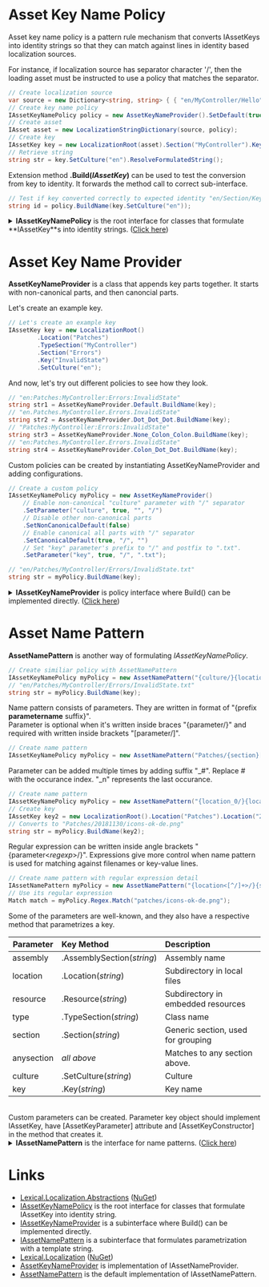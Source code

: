 # Asset Key Name Policy
Asset key name policy is a pattern rule mechanism that converts IAssetKeys into identity strings so that they can match against lines in identity based localization sources.

For instance, if localization source has separator character '/', 
then the loading asset must be instructed to use a policy that matches the separator. 

```csharp
// Create localization source
var source = new Dictionary<string, string> { { "en/MyController/Hello", "Hello World!" } };
// Create key name policy
IAssetKeyNamePolicy policy = new AssetKeyNameProvider().SetDefault(true, "/");
// Create asset
IAsset asset = new LocalizationStringDictionary(source, policy);
// Create key
IAssetKey key = new LocalizationRoot(asset).Section("MyController").Key("Hello");
// Retrieve string
string str = key.SetCulture("en").ResolveFormulatedString();
```

Extension method **.Build(*IAssetKey*)** can be used to test the conversion from key to identity. It forwards the method call to correct sub-interface.

```csharp
// Test if key converted correctly to expected identity "en/Section/Key"
string id = policy.BuildName(key.SetCulture("en"));
```

<details>
  <summary><b>IAssetKeyNamePolicy</b> is the root interface for classes that formulate **IAssetKey**s into identity strings. (<u>Click here</u>)</summary>

```csharp
/// <summary>
/// Signal that the class can convert <see cref="IAssetKey"/> into strings.
/// 
/// Consumer of this interface should call <see cref="AssetKeyExtensions.BuildName(IAssetKeyNamePolicy, IAssetKey)"/>.
/// 
/// Producer to this interface should implement one of the more specific interfaces:
///  <see cref="IAssetKeyNameProvider"/>
///  <see cref="IAssetNamePattern"/>
/// </summary>
public interface IAssetKeyNamePolicy
{
}
```
</details>

# Asset Key Name Provider
**AssetKeyNameProvider** is a class that appends key parts together. 
It starts with non-canonical parts, and then canoncial parts.

Let's create an example key.

```csharp
// Let's create an example key
IAssetKey key = new LocalizationRoot()
        .Location("Patches")
        .TypeSection("MyController")
        .Section("Errors")
        .Key("InvalidState")
        .SetCulture("en");
```
And now, let's try out different policies to see how they look.

```csharp
// "en:Patches:MyController:Errors:InvalidState"
string str1 = AssetKeyNameProvider.Default.BuildName(key);
// "en.Patches.MyController.Errors.InvalidState"
string str2 = AssetKeyNameProvider.Dot_Dot_Dot.BuildName(key);
// "Patches:MyController:Errors:InvalidState"
string str3 = AssetKeyNameProvider.None_Colon_Colon.BuildName(key);
// "en:Patches.MyController.Errors.InvalidState"
string str4 = AssetKeyNameProvider.Colon_Dot_Dot.BuildName(key);
```

Custom policies can be created by instantiating AssetKeyNameProvider and adding configurations.

```csharp
// Create a custom policy 
IAssetKeyNamePolicy myPolicy = new AssetKeyNameProvider()
    // Enable non-canonical "culture" parameter with "/" separator
    .SetParameter("culture", true, "", "/")
    // Disable other non-canonical parts
    .SetNonCanonicalDefault(false)
    // Enable canonical all parts with "/" separator
    .SetCanonicalDefault(true, "/", "")
    // Set "key" parameter's prefix to "/" and postfix to ".txt".
    .SetParameter("key", true, "/", ".txt");

// "en/Patches/MyController/Errors/InvalidState.txt"
string str = myPolicy.BuildName(key);
```

<details>
  <summary><b>IAssetKeyNameProvider</b> is policy interface where Build() can be implemented directly. (<u>Click here</u>)</summary>

```csharp
public interface IAssetKeyNameProvider : IAssetKeyNamePolicy
{
    /// <summary>
    /// Build path string from key.
    /// </summary>
    /// <param name="key"></param>
    /// <param name="parametrizer">(optional) how to extract parameters from key. If not set uses the default implementation <see cref="AssetKeyParametrizer"/></param>
    /// <returns>full name string</returns>
    string BuildName(object key, IAssetKeyParametrizer parametrizer = default);
}
```
</details>

# Asset Name Pattern
**AssetNamePattern** is another way of formulating *IAssetKeyNamePolicy*.

```csharp
// Create similiar policy with AssetNamePattern
IAssetKeyNamePolicy myPolicy = new AssetNamePattern("{culture/}{location/}{type/}{section/}[key].txt");
// "en/Patches/MyController/Errors/InvalidState.txt"
string str = myPolicy.BuildName(key);
```

Name pattern consists of parameters. They are written in format of "{prefix **parametername** suffix}".  
Parameter is optional when it's written inside braces "{parameter/}" and required with written inside brackets "[parameter/]".

```csharp
// Create name pattern
IAssetKeyNamePolicy myPolicy = new AssetNamePattern("Patches/{section}[-key]{-culture}.png");
```

Parameter can be added multiple times by adding suffix "_#". Replace # with the occurance index. "_n" represents the last occurance.

```csharp
// Create name pattern
IAssetKeyNamePolicy myPolicy = new AssetNamePattern("{location_0/}{location_1/}{location_n/}{section}{-key}{-culture}.png");
// Create key
IAssetKey key2 = new LocalizationRoot().Location("Patches").Location("20181130").Section("icons").Key("ok").SetCulture("de");
// Converts to "Patches/20181130/icons-ok-de.png"
string str = myPolicy.BuildName(key2);
```

Regular expression can be written inside angle brackets "{parameter&lt;*regexp*&gt;/}".
Expressions give more control when name pattern is used for matching against filenames or key-value lines.

```csharp
// Create name pattern with regular expression detail
IAssetNamePattern myPolicy = new AssetNamePattern("{location<[^/]+>/}{section}{-key}{-culture}.png");
// Use its regular expression
Match match = myPolicy.Regex.Match("patches/icons-ok-de.png");
```

Some of the parameters are well-known, and they also have a respective method that parametrizes a key.

| Parameter | Key Method  | Description |
|----------|:--------|:------------|
| assembly | .AssemblySection(*string*) | Assembly name |
| location | .Location(*string*) | Subdirectory in local files |
| resource | .Resource(*string*) | Subdirectory in embedded resources |
| type | .TypeSection(*string*) | Class name |
| section | .Section(*string*) | Generic section, used for grouping |
| anysection | *all above* | Matches to any section above. |
| culture  | .SetCulture(*string*) | Culture |
| key | .Key(*string*) | Key name |

<br/>
Custom parameters can be created. Parameter key object should implement IAssetKey, have [AssetKeyParameter] attribute and [AssetKeyConstructor] in the method that creates it.

<details>
  <summary><b>IAssetNamePattern</b> is the interface for name patterns. (<u>Click here</u>)</summary>

```csharp
/// <summary>
/// A name pattern, akin to regular expression, that can be matched against filenames and <see cref="IAssetKey"/> instances.
/// Is a sequence of parameter and text parts.
/// 
/// Parameter parts:
///  {culture}           - Matches to key.SetCulture("en")
///  {assembly}          - Matches to key.AssemblySection(asm).
///  {resource}          - Matches to key.ResourceSection("xx").
///  {type}              - Matches to key.TypeSection(type)
///  {section}           - Matches to key.Section("xx")
///  {location}          - Matches to key.LocationSection("xx") and a physical folder, separator is '/'.
///  {anysection}        - Matches to assembly, type and section.
///  {key}               - Matches to key key.Key("x")
/// 
/// Before and after the part pre- and postfix separator characters can be added:
///  {/culture.}
///  
/// Parts can be optional in curly braces {} and required in brackets [].
///  [culture]
/// 
/// Part can be added multiple times, which matches when part has identifier secion multiple times. Latter part names must be suffixed with "_number".
///  "localization{-key_0}{-key_1}.ini"  - Matches to key.Key("x").Key("x");
/// 
/// Suffix "_n" refers to the last occurance. This is also the case without an occurance number.
///  "{culture.}localization.ini"        - Matches to "fi" in: key.SetCulture("en").SetCulture("de").SetCulture("fi");
///  "{location_0/}{location_1/}{location_2/}{location_n/}location.ini 
///  
/// Regular expressions can be written between &lt; and &gt; characters to specify match criteria. \ escapes \, *, +, ?, |, {, [, (,), &lt;, &gr; ^, $,., #, and white space.
///  "{section&lt;[^:]*&gt;.}"
/// 
/// Regular expressions can be used for greedy match when matching against filenames and embedded resources.
///  "{assembly.}{resource&lt;.*&gt;.}{type.}{section.}{key}"
/// 
/// Examples:
///   "[assembly.]Resources.localization{-culture}.json"
///   "[assembly.]Resources.{type.}localization[-culture].json"
///   "Assets/{type/}localization{-culture}.ini"
///   "Assets/{assembly/}{type/}{section.}localization{-culture}.ini"
///   "{culture.}{type.}{section_0.}{section_1.}{section_2.}[section_n]{.key_0}{.key_1}{.key_n}"
/// 
/// </summary>
public interface IAssetNamePattern : IAssetKeyNamePolicy
{
    /// <summary>
    /// Pattern in string format
    /// </summary>
    string Pattern { get; }

    /// <summary>
    /// All parts of the pattern
    /// </summary>
    IAssetNamePatternPart[] AllParts { get; }

    /// <summary>
    /// All parts that capture a part of string.
    /// </summary>
    IAssetNamePatternPart[] CaptureParts { get; }
    
    /// <summary>
    /// Maps parts by identifier.
    /// </summary>
    IReadOnlyDictionary<string, IAssetNamePatternPart> PartMap { get; }

    /// <summary>
    /// List of all parameter names
    /// </summary>
    string[] ParameterNames { get; }

    /// <summary>
    /// Maps parts by parameter identifier.
    /// </summary>
    IReadOnlyDictionary<string, IAssetNamePatternPart[]> ParameterMap { get; }

    /// <summary>
    /// Match parameters from an object.
    /// </summary>
    /// <param name="obj"></param>
    /// <param name="parameterReader">object that extracts parameters from object</param>
    /// <returns></returns>
    IAssetNamePatternMatch Match(object obj, IAssetKeyParametrizer parameterReader);

    /// <summary>
    /// A regular expression pattern that captures same parts from a filename string.
    /// </summary>
    Regex Regex { get; }
}
```
</details>

# Links
* [Lexical.Localization.Abstractions](https://github.com/tagcode/Lexical.Localization/tree/master/Lexical.Localization.Abstractions) ([NuGet](https://www.nuget.org/packages/Lexical.Localization.Abstractions/))
 * [IAssetKeyNamePolicy](https://github.com/tagcode/Lexical.Localization/blob/master/Lexical.Localization.Abstractions/AssetKey/IAssetKeyNamePolicy.cs) is the root interface for classes that formulate IAssetKey into identity string.
 * [IAssetKeyNameProvider](https://github.com/tagcode/Lexical.Localization/blob/master/Lexical.Localization.Abstractions/AssetKey/IAssetKeyNamePolicy.cs) is a subinterface where Build() can be implemented directly.
 * [IAssetNamePattern](https://github.com/tagcode/Lexical.Localization/blob/master/Lexical.Localization.Abstractions/AssetKey/IAssetNamePattern.cs) is a subinterface that formulates parametrization with a template string.
* [Lexical.Localization](https://github.com/tagcode/Lexical.Localization/tree/master/Lexical.Localization) ([NuGet](https://www.nuget.org/packages/Lexical.Localization/))
 * [AssetKeyNameProvider](https://github.com/tagcode/Lexical.Localization/blob/master/Lexical.Localization/AssetKey/AssetKeyNameProvider.cs) is implementation of IAssetNameProvider.
 * [AssetNamePattern](https://github.com/tagcode/Lexical.Localization/blob/master/Lexical.Localization/AssetKey/AssetNamePattern.cs) is the default implementation of IAssetNamePattern.
 